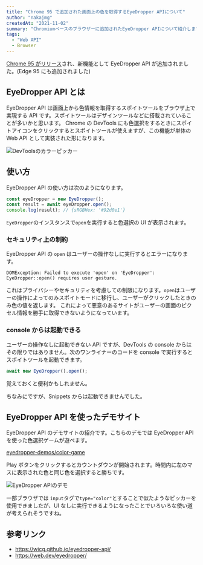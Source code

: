 ```yaml
---
title: "Chrome 95 で追加された画面上の色を取得するEyeDropper APIについて"
author: "nakajmg"
createdAt: "2021-11-02"
summary: "Chromiumベースのブラウザーに追加されたEyeDropper APIについて紹介します"
tags:
  - "Web API"
  - Browser
---
```


[Chrome 95 がリリース](https://developer.chrome.com/blog/new-in-chrome-95/)され、新機能として EyeDropper API が追加されました。(Edge 95 にも追加されました)

## EyeDropper API とは

EyeDropper API は画面上から色情報を取得するスポイトツールをブラウザ上で実現する API です。スポイトツールはデザインツールなどに搭載されていることが多いかと思います。
Chrome の DevTools にも色選択をするときにスポイトアイコンをクリックするとスポイトツールが使えますが、この機能が単体の Web API として実装された形になります。

![DevToolsのカラーピッカー](/frontend-expert/image/eyedropper-api/eyedropper.png)

## 使い方

EyeDropper API の使い方は次のようになります。

```js
const eyeDropper = new EyeDropper();
const result = await eyeDropper.open();
console.log(result); // {sRGBHex: '#92d0e1'}
```

`EyeDropper`のインスタンスで`open`を実行すると色選択の UI が表示されます。

### セキュリティ上の制約

EyeDropper API の `open` はユーザーの操作なしに実行するとエラーになります。

```
DOMException: Failed to execute 'open' on 'EyeDropper': EyeDropper::open() requires user gesture.
```

これはプライバシーやセキュリティを考慮しての制限になります。`open`はユーザーの操作によってのみスポイトモードに移行し、ユーザーがクリックしたときのみ色の値を返します。
これによって悪意のあるサイトがユーザーの画面のピクセル情報を勝手に取得できないようになっています。

### console からは起動できる

ユーザーの操作なしに起動できない API ですが、DevTools の console からはその限りではありません。次のワンライナーのコードを console で実行するとスポイトツールを起動できます。

```js
await new EyeDropper().open();
```

覚えておくと便利かもしれません。

ちなみにですが、Snippets からは起動できませんでした。

## EyeDropper API を使ったデモサイト

EyeDropper API のデモサイトの紹介です。こちらのデモでは EyeDropper API を使った色選択ゲームが遊べます。

[eyedropper-demos/color-game](https://captainbrosset.github.io/eyedropper-demos/color-game.html)

Play ボタンをクリックするとカウントダウンが開始されます。時間内に左のマスに表示された色と同じ色を選択すると勝ちです。

![EyeDropper APIのデモ](/frontend-expert/image/eyedropper-api/demo.png)

一部ブラウザでは `input`タグで`type="color"`とすることで似たようなピッカーを使用できましたが、UI なしに実行できるようになったことでいろいろな使い道が考えられそうですね。

## 参考リンク

- https://wicg.github.io/eyedropper-api/
- https://web.dev/eyedropper/
